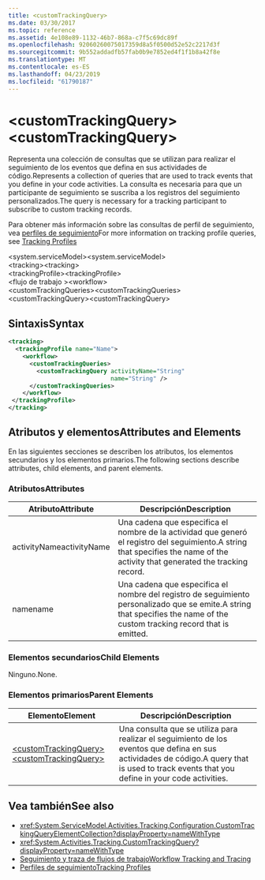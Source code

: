```yaml
---
title: <customTrackingQuery>
ms.date: 03/30/2017
ms.topic: reference
ms.assetid: 4e108e89-1132-46b7-868a-c7f5c69dc89f
ms.openlocfilehash: 92060260075017359d8a5f0500d52e52c2217d3f
ms.sourcegitcommit: 9b552addadfb57fab0b9e7852ed4f1f1b8a42f8e
ms.translationtype: MT
ms.contentlocale: es-ES
ms.lasthandoff: 04/23/2019
ms.locfileid: "61790187"
---
```

# <a name="customtrackingquery"></a><span data-ttu-id="8e91a-101">\<customTrackingQuery></span><span class="sxs-lookup"><span data-stu-id="8e91a-101">\<customTrackingQuery></span></span>
<span data-ttu-id="8e91a-102">Representa una colección de consultas que se utilizan para realizar el seguimiento de los eventos que defina en sus actividades de código.</span><span class="sxs-lookup"><span data-stu-id="8e91a-102">Represents a collection of queries that are used to track events that you define in your code activities.</span></span> <span data-ttu-id="8e91a-103">La consulta es necesaria para que un participante de seguimiento se suscriba a los registros del seguimiento personalizados.</span><span class="sxs-lookup"><span data-stu-id="8e91a-103">The query is necessary for a tracking participant to subscribe to custom tracking records.</span></span>  
  
 <span data-ttu-id="8e91a-104">Para obtener más información sobre las consultas de perfil de seguimiento, vea [perfiles de seguimiento](../../../../../docs/framework/windows-workflow-foundation/tracking-profiles.md)</span><span class="sxs-lookup"><span data-stu-id="8e91a-104">For more information on tracking profile queries, see [Tracking Profiles](../../../../../docs/framework/windows-workflow-foundation/tracking-profiles.md)</span></span>  
  
<span data-ttu-id="8e91a-105">\<system.serviceModel></span><span class="sxs-lookup"><span data-stu-id="8e91a-105">\<system.serviceModel></span></span>  
<span data-ttu-id="8e91a-106">\<tracking></span><span class="sxs-lookup"><span data-stu-id="8e91a-106">\<tracking></span></span>  
<span data-ttu-id="8e91a-107">\<trackingProfile></span><span class="sxs-lookup"><span data-stu-id="8e91a-107">\<trackingProfile></span></span>  
<span data-ttu-id="8e91a-108">\<flujo de trabajo ></span><span class="sxs-lookup"><span data-stu-id="8e91a-108">\<workflow></span></span>  
<span data-ttu-id="8e91a-109">\<customTrackingQueries></span><span class="sxs-lookup"><span data-stu-id="8e91a-109">\<customTrackingQueries></span></span>  
<span data-ttu-id="8e91a-110">\<customTrackingQuery></span><span class="sxs-lookup"><span data-stu-id="8e91a-110">\<customTrackingQuery></span></span>  
  
## <a name="syntax"></a><span data-ttu-id="8e91a-111">Sintaxis</span><span class="sxs-lookup"><span data-stu-id="8e91a-111">Syntax</span></span>  
  
```xml  
<tracking>
  <trackingProfile name="Name">
    <workflow>
      <customTrackingQueries>
        <customTrackingQuery activityName="String" 
                             name="String" />
      </customTrackingQueries>
    </workflow>
 </trackingProfile>
</tracking>  
```  
  
## <a name="attributes-and-elements"></a><span data-ttu-id="8e91a-112">Atributos y elementos</span><span class="sxs-lookup"><span data-stu-id="8e91a-112">Attributes and Elements</span></span>  
 <span data-ttu-id="8e91a-113">En las siguientes secciones se describen los atributos, los elementos secundarios y los elementos primarios.</span><span class="sxs-lookup"><span data-stu-id="8e91a-113">The following sections describe attributes, child elements, and parent elements.</span></span>  
  
### <a name="attributes"></a><span data-ttu-id="8e91a-114">Atributos</span><span class="sxs-lookup"><span data-stu-id="8e91a-114">Attributes</span></span>  
  
|<span data-ttu-id="8e91a-115">Atributo</span><span class="sxs-lookup"><span data-stu-id="8e91a-115">Attribute</span></span>|<span data-ttu-id="8e91a-116">Descripción</span><span class="sxs-lookup"><span data-stu-id="8e91a-116">Description</span></span>|  
|---------------|-----------------|  
|<span data-ttu-id="8e91a-117">activityName</span><span class="sxs-lookup"><span data-stu-id="8e91a-117">activityName</span></span>|<span data-ttu-id="8e91a-118">Una cadena que especifica el nombre de la actividad que generó el registro del seguimiento.</span><span class="sxs-lookup"><span data-stu-id="8e91a-118">A string that specifies the name of the activity that generated the tracking record.</span></span>|  
|<span data-ttu-id="8e91a-119">name</span><span class="sxs-lookup"><span data-stu-id="8e91a-119">name</span></span>|<span data-ttu-id="8e91a-120">Una cadena que especifica el nombre del registro de seguimiento personalizado que se emite.</span><span class="sxs-lookup"><span data-stu-id="8e91a-120">A string that specifies the name of the custom tracking record that is emitted.</span></span>|  
  
### <a name="child-elements"></a><span data-ttu-id="8e91a-121">Elementos secundarios</span><span class="sxs-lookup"><span data-stu-id="8e91a-121">Child Elements</span></span>  
 <span data-ttu-id="8e91a-122">Ninguno.</span><span class="sxs-lookup"><span data-stu-id="8e91a-122">None.</span></span>  
  
### <a name="parent-elements"></a><span data-ttu-id="8e91a-123">Elementos primarios</span><span class="sxs-lookup"><span data-stu-id="8e91a-123">Parent Elements</span></span>  
  
|<span data-ttu-id="8e91a-124">Elemento</span><span class="sxs-lookup"><span data-stu-id="8e91a-124">Element</span></span>|<span data-ttu-id="8e91a-125">Descripción</span><span class="sxs-lookup"><span data-stu-id="8e91a-125">Description</span></span>|  
|-------------|-----------------|  
|[<span data-ttu-id="8e91a-126">\<customTrackingQuery></span><span class="sxs-lookup"><span data-stu-id="8e91a-126">\<customTrackingQuery></span></span>](../../../../../docs/framework/configure-apps/file-schema/windows-workflow-foundation/customtrackingquery.md)|<span data-ttu-id="8e91a-127">Una consulta que se utiliza para realizar el seguimiento de los eventos que defina en sus actividades de código.</span><span class="sxs-lookup"><span data-stu-id="8e91a-127">A query that is used to track events that you define in your code activities.</span></span>|  
  
## <a name="see-also"></a><span data-ttu-id="8e91a-128">Vea también</span><span class="sxs-lookup"><span data-stu-id="8e91a-128">See also</span></span>

- <xref:System.ServiceModel.Activities.Tracking.Configuration.CustomTrackingQueryElementCollection?displayProperty=nameWithType>
- <xref:System.Activities.Tracking.CustomTrackingQuery?displayProperty=nameWithType>
- [<span data-ttu-id="8e91a-129">Seguimiento y traza de flujos de trabajo</span><span class="sxs-lookup"><span data-stu-id="8e91a-129">Workflow Tracking and Tracing</span></span>](../../../../../docs/framework/windows-workflow-foundation/workflow-tracking-and-tracing.md)
- [<span data-ttu-id="8e91a-130">Perfiles de seguimiento</span><span class="sxs-lookup"><span data-stu-id="8e91a-130">Tracking Profiles</span></span>](../../../../../docs/framework/windows-workflow-foundation/tracking-profiles.md)
